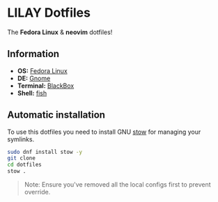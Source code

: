 # LILAY Dotfiles

The **Fedora Linux** & **neovim** dotfiles!

## Information

- **OS:** [Fedora Linux](https://fedoraproject.org/)
- **DE:** [Gnome](https://www.gnome.org/)
- **Terminal:** [BlackBox](https://gitlab.gnome.org/raggesilver/blackbox)
- **Shell:** [fish](https://fishshell.com/)

## Automatic installation

To use this dotfiles you need to install GNU [stow](https://www.gnu.org/software/stow/stow.html) for managing your symlinks.

```sh
sudo dnf install stow -y
git clone 
cd dotfiles
stow .
```

> Note: Ensure you've removed all the local configs first to prevent override.
